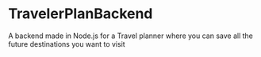 # TravelerPlanBackend

A backend made in Node.js for a Travel planner where you can save all the future destinations you want to visit

####

```

```
